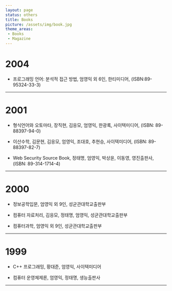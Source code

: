 ```yaml
---
layout: page
status: others
title: Books
picture: /assets/img/book.jpg
theme_areas:
 - Books
 - Magazine
---
```


<h1>2004</h1>
<p></p>
<ul>
<li>프로그래밍 언어: 분석적 접근 방법, 엄영익 외 6인, 한티미디어, (ISBN:89-95324-33-3)&nbsp;</li></ul>
<hr>

<h1>2001</h1>
<p></p>
<ul>
<li>형식언어와 오토마타, 장직현, 김응모, 엄영익, 한광록, 사이텍미디어, (ISBN: 89-88397-94-0)&nbsp;</li></ul>
<ul>
<li>이산수학, 김문현, 김응모, 엄영익, 조대호, 추현승, 사이텍미디어, (ISBN: 89-88397-82-7)</li></ul>
<ul>
<li>Web Security Source Book, 정태명, 엄영익, 박상윤, 이동영, 영진출판사, (ISBN: 89-314-1714-4)</li></ul>
<hr>

<h1>2000</h1>
<ul>
<li>정보공학입문, 엄영익 외 9인, 성균관대학교출판부</li></ul>
<ul>
<li>컴퓨터 자료처리, 김응모, 정태명, 엄영익, 성균관대학교출판부&nbsp;</li></ul>
<ul>
<li>컴퓨터과학, 엄영익 외 9인, 성균관대학교출판부&nbsp;</li></ul>
<hr>

<h1>1999</h1>
<ul>
<li>C++ 프로그래밍, 황대준, 엄영익, 사이텍미디어</li></ul>
<ul>
<li>컴퓨터 운영체제론, 엄영익, 정태명, 생능출판사</li></ul>
<hr>

